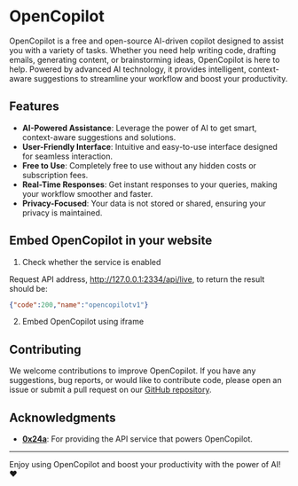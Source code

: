 # OpenCopilot

OpenCopilot is a free and open-source AI-driven copilot designed to assist you with a variety of tasks.  Whether you need help writing code, drafting emails, generating content, or brainstorming ideas, OpenCopilot is here to help.  Powered by advanced AI technology, it provides intelligent, context-aware suggestions to streamline your workflow and boost your productivity.

## Features

- **AI-Powered Assistance**: Leverage the power of AI to get smart, context-aware suggestions and solutions.
- **User-Friendly Interface**: Intuitive and easy-to-use interface designed for seamless interaction.
- **Free to Use**: Completely free to use without any hidden costs or subscription fees.
- **Real-Time Responses**: Get instant responses to your queries, making your workflow smoother and faster.
- **Privacy-Focused**: Your data is not stored or shared, ensuring your privacy is maintained.

## Embed OpenCopilot in your website

1. Check whether the service is enabled

Request API address, http://127.0.0.1:2334/api/live, to return the result should be:

```JSON
{"code":200,"name":"opencopilotv1"}
```

2. Embed OpenCopilot using iframe

## Contributing

We welcome contributions to improve OpenCopilot.  If you have any suggestions, bug reports, or would like to contribute code, please open an issue or submit a pull request on our [GitHub repository](https://github.com/yourusername/opencopilot).

## Acknowledgments

- **[0x24a](https://github.com/0x24a)**: For providing the API service that powers OpenCopilot.



---

Enjoy using OpenCopilot and boost your productivity with the power of AI!  ❤

